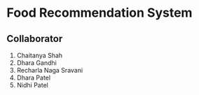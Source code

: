 # Food Recommendation System
## Collaborator
1. Chaitanya Shah
2. Dhara Gandhi
3. Recharla Naga Sravani
4. Dhara Patel
5. Nidhi Patel
